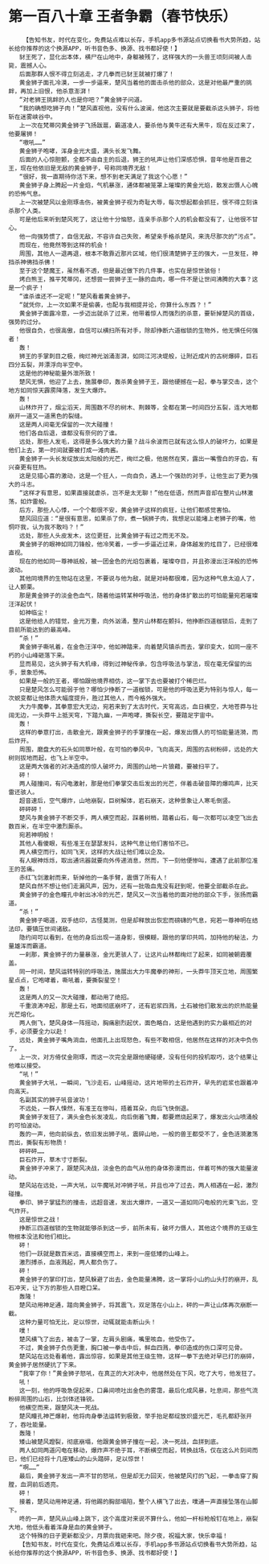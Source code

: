 # 第一百八十章 王者争霸（春节快乐）
        【告知书友，时代在变化，免费站点难以长存，手机app多书源站点切换看书大势所趋，站长给你推荐的这个换源APP，听书音色多、换源、找书都好使！】
       豺王死了，显化出本体，横尸在山地中，身躯被残了，这样强大的一头兽王顷刻间被人击毙，震撼人心。
       后面那群人恨不得立刻逃走，才几拳而已豺王就被打爆了！
       黄金狮子面孔冷漠，一步一步逼来，楚风当着他的面击杀他的部众，这是对他最严重的挑衅，再加上旧恨，他杀意澎湃！
       “对老狮王挑衅的人也是你吧？”黄金狮子问道。
       “我的确想吃狮子肉！”楚风直视他，没有什么波澜，他这次主要就是要截杀这头狮子，将他斩在迷雾峡谷中。
       上一次在梵蒂冈黄金狮子飞扬跋扈，霸道凌人，要杀他与黄牛还有大黑牛，现在反过来了，他要屠狮！
       “嗷吼……”
       黄金狮子咆哮，浑身金光大盛，满头长发飞舞。
       后面的人心惊胆颤，全都不由自主的后退，狮王的吼声让他们深感恐惧，昔年他是百兽之王，现在他依旧是无敌的黄金狮子，号称同境界无敌！
       “很好，我一直期待你活下来，想不到老天满足了我这个心愿！”
       黄金狮子身上腾起一片金焰，气机暴涨，通体都被笼罩上璀璨的黄金光焰，散发出慑人心魄的恐怖气息。
       上一次被楚风以金刚琢击伤，被黄金狮子视为奇耻大辱，每次想起都会抓狂，恨不得立刻诛杀那个人类。
       可是他后来听到楚风死了，这让他十分恼怒，连亲手杀那个人的机会都没有了，让他很不甘心。
       他一向强势惯了，自信无敌，不容许自己失败，希望亲手格杀楚风，来洗尽那次的“污点”。
       而现在，他竟然等到这样的机会！
       周围，其他人一退再退，根本不敢靠近那片区域，他们很清楚狮子王的强大，一旦发狂，神挡杀神佛挡杀佛！
       至于这个楚魔王，虽然看不透，但是最近做下的几件事，也实在是惊世骇俗！
       烤白熊王，推平梵蒂冈，还想尝一尝狮子王一脉的血肉，哪一件不是让世间沸腾的大事？这是一个疯子！
       “谁杀谁还不一定呢！”楚风看着黄金狮子。
       “就凭你，上一次如果不是偷袭，也配与我相提并论，你算什么东西？！”
       黄金狮子面露冷意，一步迈出就杀了过来，他带着惊人而强烈的杀意，要斩掉楚风的首级，强势的过分。
       他很自负，也很高傲，自信可以横扫所有对手，除却挣断六道枷锁的生物外，他无惧任何强者！
       轰！
       狮王的手掌刺目之极，绚烂神光汹涌澎湃，如同江河决堤般，让附近成片的古树爆碎，巨石四分五裂，并漂浮向半空中。
       这是他的神秘能量外泄所致！
       楚风无惧，他迎了上去，施展拳印，轰杀黄金狮子王，跟他硬撼在一起，拳与掌交击，这个地方如同惊天霹雳降落，发生大爆炸。
       轰！
       山林炸开了，烟尘滔天，周围数不尽的树木、荆棘等，全都在第一时间四分五裂，连大地都崩开一道又一道黑色的裂缝。
       这是两人间毫无保留的一次大碰撞！
       他们各自后退，谁都没有奈何的了谁。
       远处，那些人发毛，这得是多么强大的力量？战斗余波而已就有这么惊人的破坏力，如果是他们上去，第一时间就要被打成一滩肉酱。
       黄金狮子一头长发绽放出太阳般的光芒，绚烂之极，他居然在笑，露出一嘴雪白的牙齿，有兴奋更有狂热。
       这是见猎心喜的激动，这是一个狂人，一向自负，遇上一个强劲的对手，让他生出了更为强大的斗志。
       “这样才有意思，如果直接就虐杀，岂不是太无聊！”他在低语，然而声音却在整片山林激荡，如炸雷般。
       后方，那些人心悸，一个个都很不安，黄金狮子这样的疯狂，让他们都感觉害怕。
       楚风回应道：“是很有意思，如果杀了你，煮一锅狮子肉，我想足以能堵上老狮子的嘴，他恫吓我，认为我不敢吗？！”
       远处，那些人头皮发木，这位更狂，比黄金狮子有过之而无不及。
       黄金狮子的眼神如同刀锋般，他冷笑着，一步一步逼近过来，身体越发的炫目了，已经很难直视。
       现在的他如同一尊神祇般，被一团金色的光焰包裹着，璀璨夺目，并且弥漫出汪洋般的恐怖波动。
       其他同境界的生物站在这里，不要说与他为敌，就是对峙都很难，因为这种气息太迫人了，让人颤栗。
       那是黄金狮子的淡金色血气，随着他运转某种呼吸法，他的身体扩散出的可怕能量宛若璀璨汪洋起伏！
       如神临尘！
       这是他给人的错觉，金光万重，向外汹涌，整片山林都在颤抖，他挣断四道枷锁后，走到了目前所能达到的最高峰。
       “杀！”
       黄金狮子嘶吼着，在金色汪洋中，他如神踏来，向着楚风镇杀而去，掌印变大，如同一座不朽的小山峰砸落下来。
       显而易见，这头狮子有大机缘，得到过神秘传承，包含呼吸法与掌法，现在毫无保留的出手，景象恐怖。
       如果是一般的王者，哪怕跟他境界相仿，这一掌下去也要被打个稀巴烂。
       只是楚风怎么可能弱于他？哪怕少挣断了一道枷锁，可是他的呼吸法更为特别与惊人，每一次蜕变都让他体质大幅度提升，胜过其他人，而今格外强大。
       大力牛魔拳，其拳意宏大无边，宛若来到了太古时代，天穹高远，血日横空，大地苍莽与壮阔无边，一头莽牛上抵天穹，下踏九幽，一声咆哮，撕裂长空，要踏足宇宙中。
       轰！
       这样的拳意打出，击散金光，跟黄金狮子的手掌撞在一起，爆发出慑人的可怕能量涟漪，而后炸开。
       周围，磨盘大的石头如同草叶般，在可怕的拳风中，飞向高天，周围的古树粉碎，远处的大树则拔地而起，也飞上半空中。
       这是两大强者的对决造成的惊人破坏力，周围的山地一片狼藉，要被扫平了。
       砰！
       两人碰撞间，有闪电激射，那是他们拳掌交击后发出的光芒，伴着击破音障的爆鸣声，比天雷还骇人。
       超音速后，空气爆炸，山地崩裂，巨树解体，岩石崩天，这种景象让人寒毛倒竖。
       砰砰砰！
       楚风与黄金狮子不断交手，两人横空而起，踩着树梢，踏着山石，每一次都可以凌空飞出去数百米，在半空中激烈厮杀。
       宛若神明般！
       其他人看傻眼，有些准王在瑟瑟发抖，这种气息让他们害怕不已。
       两人横空而行，如同飞天，这样的大战让他们难以企及。
       有人眼神烁烁，取出通讯器就要向外传递消息，然而，下一刻他便惨叫，遭遇了此前那位准王的苦痛。
       赤红飞剑激射而来，斩掉他的一条手臂，震慑了所有人！
       楚风自然不想让他们走漏风声，因为，还有一批吸血鬼没有赶到呢，他要全部截杀在此。
       黄金狮子的金色瞳孔中射出冰冷的光芒，楚风又一次当着他的面对他的部众下手，张扬而霸道。
       “杀！”
       黄金狮子喝道，双手结印，古怪莫测，但是却释放出恢宏而磅礴的气息，宛若一尊神明在结法印，要镇压世间诸敌。
       隐约间可以看到，在他的身后出现一道身影，很模糊，跟他的掌印共鸣，加持他的秘法，力量雄浑而霸道。
       一刹那，黄金狮子的力量暴涨，金光更骇人了，让这片山林都绚烂了起来，如同被朝霞覆盖。
       同一时间，楚风运转特别的呼吸法，施展出大力牛魔拳的神形，一头莽牛顶天立地，周围繁星点点，它咆哮着，嘶吼着，要撕裂星空！
       轰！
       这是两人的又一次大碰撞，都动用了绝招。
       千重浪涛冲起，那是土石，地面彻底崩坏了，还有岩浆四溅，土石被他们散发出的炽热能量光芒熔化。
       两人倒飞，楚风身体一阵摇动，胸痛剧烈起伏，面色略白，这是他遇到的实力最相近的对手，必须要全力以赴！
       远处，黄金狮子嘴角淌血，他面孔上出现怒色，有些不敢相信，他居然在这样的对决中负伤了。
       上一次，对方倚仗金刚琢，而这一次完全是跟他硬碰硬，没有任何的投机取巧，这个结果让他难以接受。
       “吼！”
       黄金狮子大吼，一瞬间，飞沙走石，山峰摇动，这片地带的土石炸开，早先的岩浆也跟着冲向高天。
       名副其实的狮子吼音波功！
       不远处，一群人悚然，有准王在惨叫，捂着耳朵，向后飞快倒退。
       黄金狮子发狂了，满头金色长发凌乱，向后倒着飞舞，都要燃烧起来了，爆发出火山喷涌般的可怕波动。
       轰的一声，他向前纵去，依旧发出狮子吼，震碎山地，一般的兽王都受不了，金色涟漪激荡而出，撕裂有形物质！
       砰砰砰……
       巨石炸开，草木寸寸断裂。
       黄金狮子冲来了，跟楚风决战，淡金色的血气从他的身体弥漫而出，伴着可怖的强大能量波动。
       楚风站在远处，一声大吼，以牛魔吼对冲狮子吼，并且也冲了过去，两人相遇在一起，激烈碰撞。
       拳印、狮子掌猛烈的撞击，远超音速，发出大爆炸，一道又一道如同闪电般的光束飞出，空气炸开。
       这是惊世之战！
       挣断三四道枷锁的生物就能够杀到这一步，前所未有，破坏力慑人，其他这个境界的王级生物根本没法和他们相比。
       砰！
       他们一跃就是数百米远，直接横空而上，来到一座低矮的山峰上。
       激烈搏杀，血液溅起，两人都负伤了。
       砰！
       黄金狮子的掌印打出，楚风躲避了出去，金色能量沸腾，这一掌将小山的山头打的崩开，乱石冲天，让下方的那些人目瞪口呆。
       轰隆！
       楚风动用神足通，踏向黄金狮子，将其震飞，双足落在小山上，砰的一声让山体再次崩断一截。
       这种力量可怕无比，足以惊世，动辄就能击断山头！
       噗！
       楚风横飞了出去，被击了一掌，左肩头剧痛，嘴里咳血，他受伤了。
       不过，黄金狮子负伤更重，胸口被一拳击中后，鲜血四溅，拳印造成的伤口深可见骨。
       楚风站在远处看着他，露出惊容，如果是其他王级生物，这样一拳下去绝对早已打的崩碎，黄金狮子居然硬抗了下来。
       “我宰了你！”黄金狮子怒吼，在真正的大对决中，他居然处在下风，吃了大亏，他发狂了。
       吼！
       这一刻，他的呼吸急促起来，口鼻间喷吐出金色的雾霭，最后化成风暴，吐息间，那些气流粉碎周围的山石，比剑体还锋锐。
       他横空而来，跟楚风决一死战。
       楚风瞳孔神芒爆射，他将肉身拳法运转到极致，举手抬足都绽放炽盛光芒，毛孔都舒张开了，吞吐能量。
       轰隆！
       矮山被楚风蹬裂，彻底崩塌，他跟黄金狮子撞在一起，决一死战，血拼到底。
       两人如同两道闪电在移动，爆炸声不绝于耳，不断横空而起，转换战场，仅在这么片刻间而已，他们已经将十几座矮山的山头踏碎，足以惊世！
       “啊……”
       最后，黄金狮子发出一声不甘的怒吼，但是却无力回天，他被楚风打的飞起，一拳击穿了胸膛，血洞前后透亮。
       砰！
       接着，楚风动用神足通，将他踢的胸部塌陷，整个人横飞了出去，噗通一声直接坠落在山脚下。
       咚的一声，楚风从山峰上跳下，这个高度对来说不算什么，他如一杆标枪般钉在地上，崩裂大地，他低头看着浑身是血的黄金狮子。
       这个特殊的日子更新都没少，月票向我砸来吧。除夕夜，祝福大家，快乐幸福！
       【告知书友，时代在变化，免费站点难以长存，手机app多书源站点切换看书大势所趋，站长给你推荐的这个换源APP，听书音色多、换源、找书都好使！】